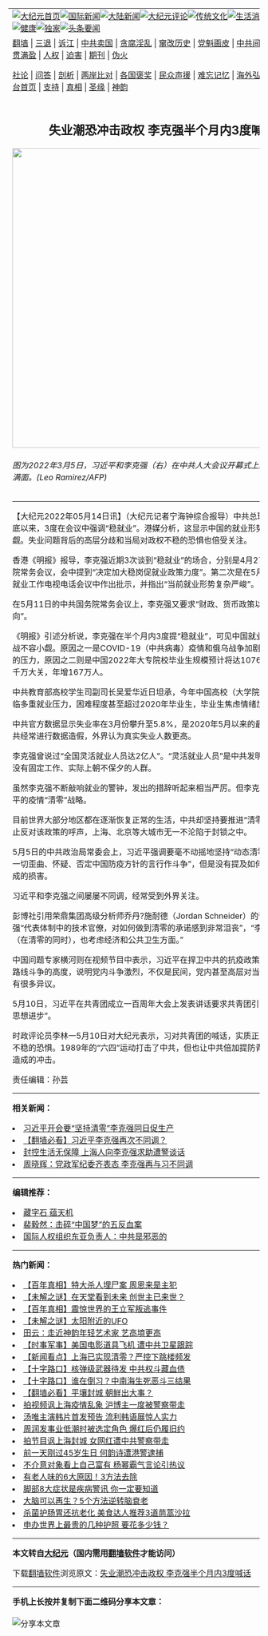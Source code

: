 <a name="1" id="1" target="_blank"></a><span id="1"></span>
<table align=center border="0"><tr><td colspan="2" VALIGN=TOP><a href="https://github.com/ugwazd396/djy/blob/master/gb/nf1351518.md#1"><img src="https://raw.githubusercontent.com/ugwazd396/www/master/t/djy/1.jpg" title="大纪元首页" alt="大纪元首页"></a><a href="https://github.com/ugwazd396/djy/blob/master/gb/n24hr.md#1"><img src="https://raw.githubusercontent.com/ugwazd396/www/master/t/djy/3.jpg" title="国际新闻" alt="国际新闻"></a><a href="https://github.com/ugwazd396/djy/blob/master/gb/nsc413.md#1"><img src="https://raw.githubusercontent.com/ugwazd396/www/master/t/djy/4.jpg" title="大陆新闻" alt="大陆新闻"></a><a href="https://github.com/ugwazd396/djy/blob/master/gb/news392.md#1"><img src="https://raw.githubusercontent.com/ugwazd396/www/master/t/djy/5.jpg" title="大纪元评论" alt="大纪元评论"></a><a href="https://github.com/ugwazd396/djy/blob/master/gb/news2007.md#1"><img src="https://raw.githubusercontent.com/ugwazd396/www/master/t/djy/6.jpg" title="传统文化" alt="传统文化"></a><a href="https://github.com/ugwazd396/djy/blob/master/gb/news2008.md#1"><img src="https://raw.githubusercontent.com/ugwazd396/www/master/t/djy/7.jpg" title="生活消费" alt="生活消费"></a><a href="https://github.com/ugwazd396/djy/blob/master/gb/ncyule.md#1"><img src="https://raw.githubusercontent.com/ugwazd396/www/master/t/djy/8.jpg" title="娱乐休闲" alt="娱乐休闲"></a><a href="https://github.com/ugwazd396/djy/blob/master/gb/nsc1002.md#1"><img src="https://raw.githubusercontent.com/ugwazd396/www/master/t/djy/9.jpg" title="健康" alt="健康"></a><a href="https://github.com/ugwazd396/djy/blob/master/gb/nf6092.md#1"><img src="https://raw.githubusercontent.com/ugwazd396/www/master/t/djy/10a.jpg" title="独家" alt="独家"></a><a href="https://github.com/ugwazd396/djy/blob/master/gb/nf4514.md#1"><img src="https://raw.githubusercontent.com/ugwazd396/www/master/t/djy/12a.jpg" title="头条要闻" alt="头条要闻"></a></td></tr>
<tr><td colspan="2" VALIGN=TOP><a target="_blank" href="https://github.com/ugwazd396/www/blob/master/README.md?zsrh#1">翻墙</a> | <a target="_blank" href="https://github.com/ugwazd396/djy/blob/master/gb/nf5657.md#1">三退</a> | <a target="_blank" href="https://github.com/ugwazd396/djy/blob/master/gb/nf6124.md#1">诉江</a> | <a target="_blank" href="https://github.com/ugwazd396/djy/blob/master/gb/nf1176117.md#1">中共卖国</a> | <a target="_blank" href="https://github.com/ugwazd396/djy/blob/master/gb/nf5773.md#1">贪腐淫乱</a> | <a target="_blank" href="https://github.com/ugwazd396/djy/blob/master/gb/nf1176115.md#1">窜改历史</a> | <a target="_blank" href="https://github.com/ugwazd396/djy/blob/master/gb/nf1176107.md#1">党魁画皮</a> | <a target="_blank" href="https://github.com/ugwazd396/djy/blob/master/gb/nf1320400.md#1">中共间谍</a> | <a target="_blank" href="https://github.com/ugwazd396/djy/blob/master/gb/nf1176114.md#1">破坏传统</a> | <a target="_blank" href="https://github.com/ugwazd396/ntdtv/blob/master/gb/prog447_1.md#1">恶贯满盈</a> | <a target="_blank" href="https://github.com/ugwazd396/djy/blob/master/gb/ncid278.md#1">人权</a> | <a target="_blank" href="https://github.com/ugwazd396/djy/blob/master/gb/nf1176111.md#1">迫害</a> | <a target="_blank" href="https://gitlab.com/szzdlab/mh-qikan/blob/master/README.md#1">期刊</a> | <a target="_blank" href="https://github.com/ugwazd396/djy/blob/master/gb/nf5562.md#1">伪火</a></p><p><a target="_blank" href="https://github.com/ugwazd396/djy/blob/master/gb/9p.md#1">社论</a> | <a target="_blank" href="https://github.com/ugwazd396/djy/blob/master/gb/nf4378.md#1">问答</a> | <a target="_blank" href="https://github.com/ugwazd396/djy/blob/master/gb/nf5792.md#1">剖析</a> | <a target="_blank" href="https://github.com/ugwazd396/djy/blob/master/gb/nf5735.md#1">两岸比对</a> | <a target="_blank" href="https://github.com/ugwazd396/djy/blob/master/gb/nf6119.md#1">各国褒奖</a> | <a target="_blank" href="https://github.com/ugwazd396/djy/blob/master/gb/nf6120.md#1">民众声援</a> | <a target="_blank" href="https://github.com/ugwazd396/djy/blob/master/gb/nf1188594.md#1">难忘记忆</a> | <a target="_blank" href="https://github.com/ugwazd396/djy/blob/master/gb/nf3180.md#1">海外弘传</a> | <a target="_blank" href="https://github.com/ugwazd396/djy/blob/master/gb/nf5410.md#1">万人上访</a> | <a target="_blank" href="https://github.com/ugwazd396/www/blob/master/README.md?zsrh#1">平台首页</a> | <a target="_blank" href="https://github.com/ugwazd396/djy/blob/master/gb/nf4386.md#1">支持</a> | <a target="_blank" href="https://github.com/ugwazd396/djy/blob/master/gb/nf4389.md#1">真相</a> | <a target="_blank" href="https://github.com/ugwazd396/djy/blob/master/gb/nf5790.md#1">圣缘</a> | <a target="_blank" href="https://github.com/ugwazd396/djy/blob/master/gb/nf4786.md#1">神韵</a></td></tr>
<tr><td VALIGN=TOP width="626"><h2 align=center>失业潮恐冲击政权 李克强半个月内3度喊话</h2>
<img width="600" src="https://i.epochtimes.com/assets/uploads/2022/05/id13728202-000_324H6WP-600x4001.jpg" />
<h6>图为2022年3月5日，习近平和李克强（右）在中共人大会议开幕式上。李克强愁容满面。(Leo Ramirez/AFP)
</h6>
<hr>
	<p>【大纪元2022年05月14日讯】（大纪元记者宁海钟综合报导）中共总理<ahref="https://github.com/ugwazd396/djy/blob/master/gb/tag/%E6%9D%8E%E5%85%8B%E5%BC%BA.md#1">李克强</a>自4月底以来，3度在会议中强调“稳就业”。港媒分析，这显示中国的就业形势挑战不容小觑。<ahref="https://github.com/ugwazd396/djy/blob/master/gb/tag/%E5%A4%B1%E4%B8%9A.md#1">失业</a>问题背后的高层分歧和当局对政权不稳的恐惧也倍受关注。</p>
<p>香港《明报》报导，<ahref="https://github.com/ugwazd396/djy/blob/master/gb/tag/%E6%9D%8E%E5%85%8B%E5%BC%BA.md#1">李克强</a>近期3次谈到“稳就业”的场合，分别是4月27日的中共国务院常务会议，会中提到“决定加大稳岗促就业政策力度”。第二次是在5月7日的全国稳就业工作电视电话会议中作出批示，并指出“当前就业形势复杂严峻”。</p>
<p>在5月11日的中共国务院常务会议上，李克强又要求“财政、货币政策以就业优先为导向”。</p>
<p>《明报》引述分析说，李克强在半个月内3度提“稳就业”，可见中国就业形势面临挑战不容小觑。原因之一是COVID-19（中共病毒）疫情和俄乌战争加剧中国经济下行的压力，原因之二则是中国2022年大专院校毕业生规模预计将达1076万人，首度破千万大关，年增167万人。</p>
<p>中共教育部高校学生司副司长吴爱华近日坦承，今年中国高校（大学院校）毕业生面临多重就业压力，困难程度甚至超过2020年毕业生，毕业生焦虑情绪加剧。</p>
<p>中共官方数据显示<ahref="https://github.com/ugwazd396/djy/blob/master/gb/tag/%E5%A4%B1%E4%B8%9A.md#1">失业</a>率在3月份攀升至5.8%，是2020年5月以来的最高水平。但中共经常进行数据造假，外界认为真实失业人数更高。</p>
<p>李克强曾说过“全国灵活就业人员达2亿人”。“灵活就业人员”是中共发明的新词汇，指没有固定工作、实际上朝不保夕的人群。</p>
<p>虽然李克强不断敲响就业的警钟，发出的措辞听起来相当严厉。但李克强并没提<ahref="https://github.com/ugwazd396/djy/blob/master/gb/tag/%E4%B9%A0%E8%BF%91%E5%B9%B3.md#1">习近平</a>的疫情“清零”战略。</p>
<p>目前世界大部分地区都在逐渐恢复正常的生活，中共却坚持要推进“清零政策”，并禁止反对该政策的呼声，上海、北京等大城市无一不沦陷于封锁之中。</p>
<p>5月5日的中共政治局常委会上，<ahref="https://github.com/ugwazd396/djy/blob/master/gb/tag/%E4%B9%A0%E8%BF%91%E5%B9%B3.md#1">习近平</a>强调要毫不动摇地坚持“动态清零”，“坚决与一切歪曲、怀疑、否定中国防疫方针的言行作斗争”，但是没有提及如何减少对经济造成的损害。</p>
<p>习近平和李克强之间屡屡不同调，经常受到外界关注。</p>
<p>彭博社引用荣鼎集团高级分析师乔丹?施耐德（Jordan Schneider）的话说，李克强“代表体制中的技术官僚，对如何做到清零的承诺感到非常沮丧”，“李试图让干部们（在清零的同时），也考虑经济和公共卫生方面。”</p>
<p>中国问题专家横河则在视频节目中表示，习近平在捍卫中共的抗疫政策，并提高到了路线斗争的高度，说明党内斗争激烈，不仅是民间，党内甚至高层对当前抗疫模式都有很多异议。</p>
<p>5月10日，习近平在共青团成立一百周年大会上发表讲话要求共青团引领所谓的“青年思想进步”。</p>
<p>时政评论员李林一5月10日对大纪元表示，习对共青团的喊话，实质正是出于对政权不稳的恐惧。1989年的“六四”运动打击了中共，但也让中共倍加提防青年对政权可能造成的冲击。</p>
<p>责任编辑：孙芸</p>
	
<hr>


<strong>相关新闻：</strong>
<li><a href="https://github.com/ugwazd396/djy/blob/master/gb/22/5/5/n13727950.md#1">习近平开会要“坚持清零”李克强同日促生产</a></li>
<li><a href="https://github.com/ugwazd396/djy/blob/master/gb/22/5/6/n13728300.md#1">【翻墙必看】习近平李克强再次不同调？</a></li>
<li><a href="https://github.com/ugwazd396/djy/blob/master/gb/22/5/7/n13729548.md#1">封控生活无保障 上海人向李克强求助遭警谈话</a></li>
<li><a href="https://github.com/ugwazd396/djy/blob/master/gb/22/5/7/n13729714.md#1">周晓辉：党政军纪委齐表态 李克强再与习不同调</a></li>
<hr>


<strong>编辑推荐：</strong>
<li><a href="https://github.com/ychojm359/djy/blob/master/gb/14/6/9/n4173977.md?dfh#1" target="_blank">藏字石 蕴天机</a></li><li><a href="https://github.com/tsiac2612/djy/blob/master/gb/19/3/12/n11108254.md#1" target="_blank">裴毅然：击碎“中国梦”的五反血案</a></li><li><a href="https://github.com/tsiac2612/djy/blob/master/gb/19/7/21/n11398576.md#1" target="_blank">国际人权组织东亚负责人：中共是邪恶的</a></li>
<hr>

<strong>热门新闻：</strong>
<li><a href="https://github.com/ugwazd396/djy/blob/master/gb/22/4/20/n13716388.md#1">【百年真相】特大杀人埋尸案 周恩来是主犯</a></li>
<li><a href="https://github.com/ugwazd396/djy/blob/master/gb/22/5/5/n13728172.md#1">【未解之谜】在天堂看到未来 创世主已来世？</a></li>
<li><a href="https://github.com/ugwazd396/djy/blob/master/gb/22/4/28/n13722757.md#1">【百年真相】震惊世界的王立军叛逃事件</a></li>
<li><a href="https://github.com/ugwazd396/djy/blob/master/gb/22/5/8/n13730430.md#1">【未解之谜】太阳附近的UFO</a></li>
<li><a href="https://github.com/ugwazd396/djy/blob/master/gb/22/5/3/n13726150.md#1">田云：走近神韵年轻艺术家 艺高境更高</a></li>
<li><a href="https://github.com/ugwazd396/djy/blob/master/gb/22/5/12/n13733841.md#1">【时事军事】美国电影道具飞机 遭中共卫星跟踪</a></li>
<li><a href="https://github.com/ugwazd396/djy/blob/master/gb/22/5/11/n13733725.md#1">【新闻看点】上海已实现清零？严控下跳楼频发</a></li>
<li><a href="https://github.com/ugwazd396/djy/blob/master/gb/22/5/12/n13734435.md#1">【十字路口】核弹级武器待发 中共权斗藏血债</a></li>
<li><a href="https://github.com/ugwazd396/djy/blob/master/gb/22/5/11/n13733678.md#1">【十字路口】谁在倒习？中南海生死恶斗三结果</a></li>
<li><a href="https://github.com/ugwazd396/djy/blob/master/gb/22/5/11/n13732728.md#1">【翻墙必看】平壤封城 朝鲜出大事？</a></li>
<li><a href="https://github.com/ugwazd396/djy/blob/master/gb/22/5/11/n13733696.md#1">拍视频讽上海疫情乱象 沪博主一度被警察带走</a></li>
<li><a href="https://github.com/ugwazd396/djy/blob/master/gb/22/5/10/n13732417.md#1">汤唯主演韩片首发预告 流利韩语展惊人实力</a></li>
<li><a href="https://github.com/ugwazd396/djy/blob/master/gb/22/5/10/n13732486.md#1">周润发事业低潮时被选定角色 爆红后仍履旧约</a></li>
<li><a href="https://github.com/ugwazd396/djy/blob/master/gb/22/5/11/n13733719.md#1">拍节目讽上海封城 女网红遭中共警察带走</a></li>
<li><a href="https://github.com/ugwazd396/djy/blob/master/gb/22/5/11/n13733649.md#1">前一天刚过45岁生日 何韵诗遭港警逮捕</a></li>
<li><a href="https://github.com/ugwazd396/djy/blob/master/gb/22/5/11/n13733810.md#1">不介意对象看上自己富有 杨幂霸气言论引热议</a></li>
<li><a href="https://github.com/ugwazd396/djy/blob/master/gb/22/5/11/n13733724.md#1">有老人味的6大原因！3方法去除</a></li>
<li><a href="https://github.com/ugwazd396/djy/blob/master/gb/22/5/10/n13732440.md#1">脚部8大症状是疾病警讯 你一定要知道</a></li>
<li><a href="https://github.com/ugwazd396/djy/blob/master/gb/22/5/4/n13727100.md#1">大脑可以再生？5个方法逆转脑衰老</a></li>
<li><a href="https://github.com/ugwazd396/djy/blob/master/gb/22/5/10/n13732501.md#1">杀菌护肠胃还抗老化 美食达人推荐3道茼蒿沙拉</a></li>
<li><a href="https://github.com/ugwazd396/djy/blob/master/gb/22/5/10/n13731836.md#1">申办世界上最贵的几种护照 要花多少钱？</a></li>
<hr>

<strong>本文转自<a href="https://www.epochtimes.com">大纪元</a>（国内需用<a href="https://github.com/ugwazd396/www/blob/master/README.md#8">翻墙软件</a>才能访问）</strong><p>下载<a href="https://github.com/ugwazd396/www/blob/master/README.md#8">翻墙软件</a>浏览原文：<a href="https://www.epochtimes.com/gb/22/5/14/n13736842.htm">失业潮恐冲击政权 李克强半个月内3度喊话</a></p><hr>

<strong>手机上长按并复制下面二维码分享本文章：</strong><br><br><img src="https://chart.apis.google.com/chart?cht=qr&chs=240x240&choe=UTF-8&chld=M|2&chl=https://github.com/ugwazd396/djy/blob/master/gb/22/5/14/n13736842.md%231" title="分享本文章"></td><td VALIGN=TOP><a href="https://github.com/ugwazd396/djy/blob/master/gb/16/1/21/n4622075.md?dfh#1" target="_blank"><img src="https://raw.githubusercontent.com/ugwazd396/djy/master/gb/300/wei-f1.jpg" title="中共的伪火骗局"  alt="中共的伪火骗局"></a><br><a href="https://github.com/ugwazd396/www/blob/master/README.md?dfh#9" target="_blank"><img src="https://raw.githubusercontent.com/ugwazd396/djy/master/gb/300/yong-h.jpg" title="永恒的见证"  alt="永恒的见证"></a><br><a href="https://github.com/ugwazd396/djy/blob/master/gb/13/9/29/n3974789.md?dfh#1" target="_blank"><img src="https://raw.githubusercontent.com/ugwazd396/djy/master/gb/300/shang-lnz.jpg" title="善良女子被中共投男牢"  alt="善良女子被中共投男牢"></a><br><a href="https://github.com/ugwazd396/djy/blob/master/gb/16/3/16/n4663449.md?dfh#1" target="_blank"><img src="https://raw.githubusercontent.com/ugwazd396/djy/master/gb/300/huo-z3.jpg" title="警卫目击活摘器官"  alt="警卫目击活摘器官"></a><br><a href="https://github.com/ugwazd396/djy/blob/master/gb/16/8/7/n8177641.md?dfh#1" target="_blank"><img src="https://raw.githubusercontent.com/ugwazd396/djy/master/gb/300/huo-z4.jpg" title="证人描述活摘恐怖"  alt="证人描述活摘恐怖"></a><br><a href="https://github.com/ugwazd396/djy/blob/master/gb/10/4/19/n2881569.md?dfh#1" target="_blank"><img src="https://raw.githubusercontent.com/ugwazd396/djy/master/gb/300/huo-z1.jpg" title="揭开活摘器官黑幕"  alt="揭开活摘器官黑幕"></a><br><a href="https://github.com/ugwazd396/djy/blob/master/gb/10/11/7/n3077476.md?dfh#1" target="_blank"><img src="https://raw.githubusercontent.com/ugwazd396/djy/master/gb/300/ma-ks.jpg" title="马克思的成魔之路"  alt="马克思的成魔之路"></a><br><a href="https://github.com/ugwazd396/djy/blob/master/gb/14/6/9/n4173977.md?dfh#1" target="_blank"><img src="https://raw.githubusercontent.com/ugwazd396/djy/master/gb/300/chang-zs.jpg" title="藏字石 蕴天机"  alt="藏字石 蕴天机"></a><br><a href="https://github.com/ugwazd396/djy/blob/master/gb/18/5/10/n10381511.md?dfh#1" target="_blank"><img src="https://raw.githubusercontent.com/ugwazd396/djy/master/gb/300/st1.jpg" title="关注三亿人三退"  alt="关注三亿人三退"></a><br><a href="https://github.com/ugwazd396/djy/blob/master/gb/18/3/21/n10237682.md?dfh#1" target="_blank"><img src="https://raw.githubusercontent.com/ugwazd396/djy/master/gb/300/jie-t.jpg" title="解体中共复兴中华"  alt="解体中共复兴中华"></a><br><a href="https://github.com/ugwazd396/djy/blob/master/gb/9/2/9/n2422991.md?dfh#1" target="_blank"><img src="https://raw.githubusercontent.com/ugwazd396/djy/master/gb/300/gao-zs.jpg" title="中共迫害良心律师"  alt="中共迫害良心律师"></a><br><a href="https://github.com/ugwazd396/djy/blob/master/gb/18/12/9/n10900044.md?dfh#1" target="_blank"><img src="https://raw.githubusercontent.com/ugwazd396/djy/master/gb/300/sj1.jpg" title="三百多万人举报江泽民"  alt="三百多万人举报江泽民"></a><br><a href="https://github.com/ugwazd396/djy/blob/master/gb/18/8/28/n10672014.md?dfh#1" target="_blank"><img src="https://raw.githubusercontent.com/ugwazd396/djy/master/gb/300/sj2.jpg" title="这些官员为何起诉江泽民"  alt="这些官员为何起诉江泽民"></a><br><a href="https://github.com/ugwazd396/djy/blob/master/gb/8/12/18/n2367165.md?dfh#1" target="_blank"><img src="https://raw.githubusercontent.com/ugwazd396/djy/master/gb/300/liangan.jpg" title="海峡两岸的强烈对比"  alt="海峡两岸的强烈对比"></a><br><a href="https://github.com/ugwazd396/djy/blob/master/gb/15/12/10/n4593139.md?dfh#1" target="_blank"><img src="https://raw.githubusercontent.com/ugwazd396/djy/master/gb/300/jia-ndzl.jpg" title="加拿大总理的贺信"  alt="加拿大总理的贺信"></a><br><a href="https://github.com/ugwazd396/djy/blob/master/gb/11/6/17/n3289382.md?dfh#1" target="_blank"><img src="https://raw.githubusercontent.com/ugwazd396/djy/master/gb/300/xiao-wd.jpg" title="探寻真相兼听则明"  alt="探寻真相兼听则明"></a><br><a href="https://github.com/ugwazd396/djy/blob/master/gb/18/10/27/n10812623.md?dfh#1" target="_blank"><img src="https://raw.githubusercontent.com/ugwazd396/djy/master/gb/300/yindu.jpg" title="印度媒体报道东方"  alt="印度媒体报道东方"></a><br><a href="https://github.com/ugwazd396/djy/blob/master/gb/18/6/9/n10469652.md?dfh#1" target="_blank"><img src="https://raw.githubusercontent.com/ugwazd396/djy/master/gb/300/xie-j.jpg" title="不一样的海外校园"  alt="不一样的海外校园"></a><br><a href="https://github.com/ugwazd396/djy/blob/master/gb/7/4/5/n1669415.md?dfh#1" target="_blank"><img src="https://raw.githubusercontent.com/ugwazd396/djy/master/gb/300/li-up.jpg" title="从大师到徒弟的传奇"  alt="从大师到徒弟的传奇"></a><br><a href="https://github.com/ugwazd396/djy/blob/master/gb/17/5/26/n9191512.md?dfh#1" target="_blank"><img src="https://raw.githubusercontent.com/ugwazd396/djy/master/gb/300/zfl2.jpg" title="亿万人与东方一本奇书"  alt="亿万人与东方一本奇书"></a><br><a href="https://github.com/ugwazd396/djy/blob/master/gb/13/11/27/n4020290.md?dfh#1" target="_blank"><img src="https://raw.githubusercontent.com/ugwazd396/djy/master/gb/300/zhen-h.jpg" title="大陆见不到的震撼场面"  alt="大陆见不到的震撼场面"></a><br><a href="https://github.com/ugwazd396/djy/blob/master/gb/15/7/17/n4482910.md?dfh#1" target="_blank"><img src="https://raw.githubusercontent.com/ugwazd396/djy/master/gb/300/dalu-sk.jpg" title="人心向善 大陆当初盛况"  alt="人心向善 大陆当初盛况"></a><br><a href="https://github.com/ugwazd396/djy/blob/master/gb/19/1/5/n10955468.md?dfh#1" target="_blank"><img src="https://raw.githubusercontent.com/ugwazd396/djy/master/gb/300/zfl1.jpg" title="追寻真理 这书讲什么"  alt="追寻真理 这书讲什么"></a><br><a href="https://github.com/ugwazd396/www/blob/master/README.md?dfh#1" target="_blank"><img src="https://raw.githubusercontent.com/ugwazd396/djy/master/gb/300/fq1.jpg" title="下载免费翻墙软件"  alt="下载免费翻墙软件"></a><br></td></tr></table>
